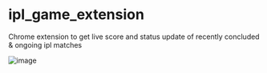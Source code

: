 # ipl_game_extension
Chrome extension to get live score and status update of recently concluded &amp; ongoing ipl matches

![image](https://user-images.githubusercontent.com/97304314/235346390-03da90c8-d116-455a-b7fd-5da7b73ff565.png)
